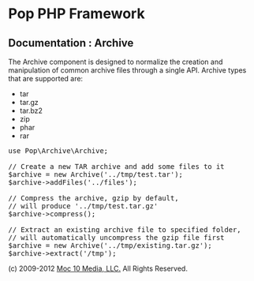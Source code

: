 Pop PHP Framework
=================

Documentation : Archive
-----------------------

The Archive component is designed to normalize the creation and manipulation of common archive files through a single API. Archive types that are supported are:

* tar
* tar.gz
* tar.bz2
* zip
* phar
* rar

<pre>
use Pop\Archive\Archive;

// Create a new TAR archive and add some files to it
$archive = new Archive('../tmp/test.tar');
$archive->addFiles('../files');

// Compress the archive, gzip by default,
// will produce '../tmp/test.tar.gz'
$archive->compress();

// Extract an existing archive file to specified folder,
// will automatically uncompress the gzip file first
$archive = new Archive('../tmp/existing.tar.gz');
$archive->extract('/tmp');
</pre>

(c) 2009-2012 [Moc 10 Media, LLC.](http://www.moc10media.com) All Rights Reserved.
